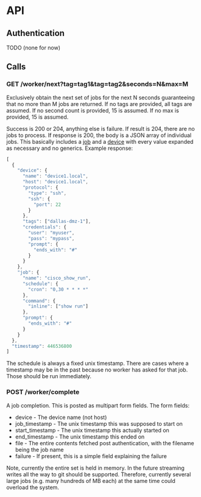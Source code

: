 # API

## Authentication

TODO (none for now)

## Calls

### GET /worker/next?tag=tag1&tag=tag2&seconds=N&max=M

Exclusively obtain the next set of jobs for the next N seconds guaranteeing that no more than M jobs are returned. If no
tags are provided, all tags are assumed. If no second count is provided, 15 is assumed. If no max is provided, 15 is
assumed.

Success is 200 or 204, anything else is failure. If result is 204, there are no jobs to process. If response is 200, the
body is a JSON array of individual jobs. This basically includes a [job](jobs.md) and a [device](devices.md) with every
value expanded as necessary and no generics. Example response:

```js
[
  {
    "device": {
      "name": "device1.local",
      "host": "device1.local",
      "protocol": {
        "type": "ssh",
        "ssh": {
          "port": 22
        }
      },
      "tags": ["dallas-dmz-1"],
      "credentials": {
        "user": "myuser",
        "pass": "mypass",
        "prompt": {
          "ends_with": "#"
        }
      }
    },
    "job": {
      "name": "cisco_show_run",
      "schedule": {
        "cron": "0,30 * * * *"
      },
      "command": {
        "inline": ["show run"]
      },
      "prompt": {
        "ends_with": "#"
      }
    }
  },
  "timestamp": 446536800
]
```

The schedule is always a fixed unix timestamp. There are cases where a timestamp may be in the past because no worker
has asked for that job. Those should be run immediately.

### POST /worker/complete

A job completion. This is posted as multipart form fields. The form fields:

* device - The device name (not host)
* job_timestamp - The unix timestamp this was supposed to start on
* start_timestamp - The unix timestamp this actually started on
* end_timestamp - The unix timestamp this ended on
* file - The entire contents fetched post authentication, with the filename being the job name
* failure - If present, this is a simple field explaining the failure

Note, currently the entire set is held in memory. In the future streaming writes all the way to git should be supported.
Therefore, currently several large jobs (e.g. many hundreds of MB each) at the same time could overload the system.